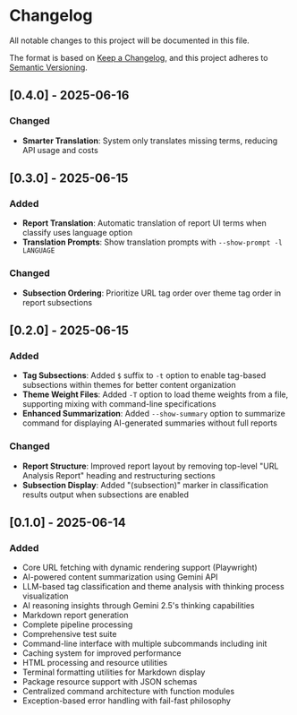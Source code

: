 # Changelog

All notable changes to this project will be documented in this file.

The format is based on [Keep a Changelog](https://keepachangelog.com/en/1.0.0/),
and this project adheres to [Semantic Versioning](https://semver.org/spec/v2.0.0.html).

## [0.4.0] - 2025-06-16

### Changed
- **Smarter Translation**: System only translates missing terms, reducing API usage and costs

## [0.3.0] - 2025-06-15

### Added
- **Report Translation**: Automatic translation of report UI terms when classify uses language option
- **Translation Prompts**: Show translation prompts with `--show-prompt -l LANGUAGE`

### Changed
- **Subsection Ordering**: Prioritize URL tag order over theme tag order in report subsections

## [0.2.0] - 2025-06-15

### Added
- **Tag Subsections**: Added `$` suffix to `-t` option to enable tag-based subsections within themes for better content organization
- **Theme Weight Files**: Added `-T` option to load theme weights from a file, supporting mixing with command-line specifications
- **Enhanced Summarization**: Added `--show-summary` option to summarize command for displaying AI-generated summaries without full reports

### Changed
- **Report Structure**: Improved report layout by removing top-level "URL Analysis Report" heading and restructuring sections
- **Subsection Display**: Added "(subsection)" marker in classification results output when subsections are enabled

## [0.1.0] - 2025-06-14

### Added
- Core URL fetching with dynamic rendering support (Playwright)
- AI-powered content summarization using Gemini API
- LLM-based tag classification and theme analysis with thinking process visualization
- AI reasoning insights through Gemini 2.5's thinking capabilities
- Markdown report generation
- Complete pipeline processing
- Comprehensive test suite
- Command-line interface with multiple subcommands including init
- Caching system for improved performance
- HTML processing and resource utilities
- Terminal formatting utilities for Markdown display
- Package resource support with JSON schemas
- Centralized command architecture with function modules
- Exception-based error handling with fail-fast philosophy
